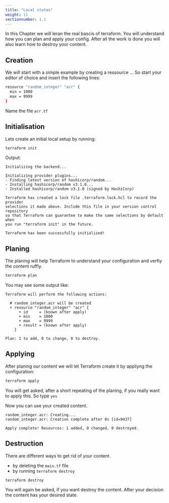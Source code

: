 ```yaml
---
title: "Local states"
weight: 11
sectionnumber: 1.1
---
```


In this Chapter we will leran the real bascis of terraform. You will understand how you can plan and apply your config. After all the work is done you will also learn how to destroy your content.


## Creation

We will start with a simple example by creating a ressource ...
So start your editor of choice and insert the following lines:

```bash
resource "random_integer" "acr" {
  min = 1000
  max = 9999
}
```

Name the file `acr.tf`


## Initialisation

Lets create an initial local setup by running:

```bash
terraform init
```

Output:

```
Initializing the backend...

Initializing provider plugins...
- Finding latest version of hashicorp/random...
- Installing hashicorp/random v3.1.0...
- Installed hashicorp/random v3.1.0 (signed by HashiCorp)

Terraform has created a lock file .terraform.lock.hcl to record the provider
selections it made above. Include this file in your version control repository
so that Terraform can guarantee to make the same selections by default when
you run "terraform init" in the future.

Terraform has been successfully initialized!
```


## Planing

The planing will help Terraform to understand your configuration and verfiy the content ruffly.

```bash
terraform plan
```

You may see some output like:

```
Terraform will perform the following actions:

  # random_integer.acr will be created
  + resource "random_integer" "acr" {
      + id     = (known after apply)
      + min    = 1000
      + max    = 9999
      + result = (known after apply)
    }

Plan: 1 to add, 0 to change, 0 to destroy.
```


## Applying

After planing our content we will let Terraform create it by appliyng the configuration:

```bash
terraform apply
```

You will get asked, after a short repeating of the planing, if you really want to apply this. So type `yes`

Now you can use your created content.

```
random_integer.acr: Creating...
random_integer.acr: Creation complete after 0s [id=9437]

Apply complete! Resources: 1 added, 0 changed, 0 destroyed.
```


## Destruction

There are different ways to get rid of your content.

* by deleting the `main.tf` file
* by running `terraform destroy`


```bash
terraform destroy
```

You will again be asked, if you want destroy the content. After your decision the content has your desired state.
